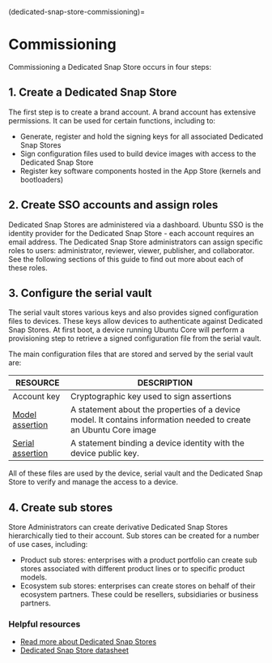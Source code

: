 (dedicated-snap-store-commissioning)=
# Commissioning

Commissioning a Dedicated Snap Store occurs in four steps:

## 1. Create a Dedicated Snap Store

The first step is to create a brand account. A brand account has extensive permissions. It can be used for certain functions, including to:

* Generate, register and hold the signing keys for all associated Dedicated Snap Stores
* Sign configuration files used to build device images with access to the Dedicated Snap Store
* Register key software components hosted in the App Store (kernels and bootloaders)

## 2. Create SSO accounts and assign roles

Dedicated Snap Stores are administered via a dashboard. Ubuntu SSO is the identity provider for the Dedicated Snap Store - each account requires an email address. The Dedicated Snap Store administrators can assign specific roles to users: administrator, reviewer, viewer, publisher, and collaborator. See the following sections of this guide to find out more about each of these roles.

## 3. Configure the serial vault

The serial vault stores various keys and also provides signed configuration files to devices. These keys allow devices to authenticate against Dedicated Snap Stores. At first boot, a device running Ubuntu Core will perform a provisioning step to retrieve a signed configuration file from the serial vault.

The main configuration files that are stored and served by the serial vault are:

|RESOURCE|DESCRIPTION|
| --- | --- |
|Account key|Cryptographic key used to sign assertions|
|[Model assertion](https://ubuntu.com/core/docs/reference/assertions/model)|A statement about the properties of a device model. It contains information needed to create an Ubuntu Core image|
|[Serial assertion](https://ubuntu.com/core/docs/reference/assertions/serial)|A statement binding a device identity with the device public key.|

All of these files are used by the device, serial vault and the Dedicated Snap Store to verify and manage the access to a device.

## 4. Create sub stores

Store Administrators can create derivative Dedicated Snap Stores hierarchically tied to their account. Sub stores can be created for a number of use cases, including:

* Product sub stores: enterprises with a product portfolio can create sub stores associated with different product lines or to specific product models.
* Ecosystem sub stores: enterprises can create stores on behalf of their ecosystem partners. These could be resellers, subsidiaries or business partners.

### Helpful resources

* [Read more about Dedicated Snap Stores](https://ubuntu.com/internet-of-things/appstore)
* [Dedicated Snap Store datasheet](https://assets.ubuntu.com/v1/d6d1d3fc-IoT+App+Store+Datasheet+v3.pdf)
